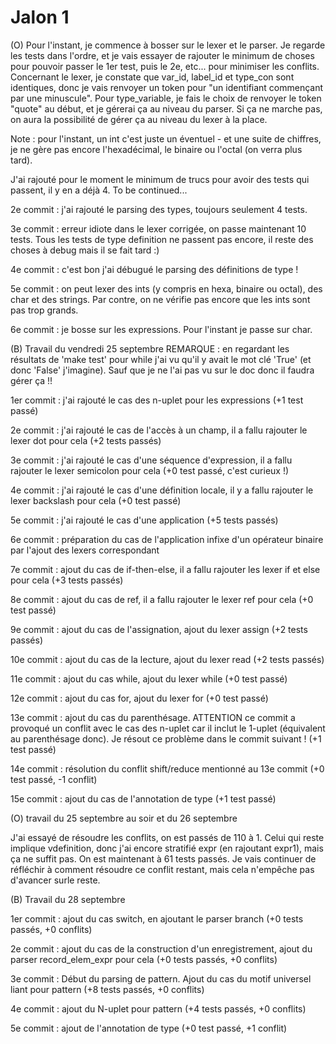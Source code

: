 # Jalon 1

(O) Pour l'instant, je commence à bosser sur le lexer et le parser. Je regarde les tests dans l'ordre, et je vais essayer de rajouter le minimum de choses pour pouvoir passer le 1er test, puis le 2e, etc... pour minimiser les conflits.
Concernant le lexer, je constate que var\_id, label\_id et type\_con sont identiques, donc je vais renvoyer un token pour "un identifiant commençant par une minuscule".
Pour type\_variable, je fais le choix de renvoyer le token "quote" au début, et je gérerai ça au niveau du parser. Si ça ne marche pas, on aura la possibilité de gérer ça au niveau du lexer à la place.

Note : pour l'instant, un int c'est juste un éventuel - et une suite de chiffres, je ne gère pas encore l'hexadécimal, le binaire ou l'octal (on verra plus tard).

J'ai rajouté pour le moment le minimum de trucs pour avoir des tests qui passent, il y en a déjà 4. To be continued...

2e commit : j'ai rajouté le parsing des types, toujours seulement 4 tests.

3e commit : erreur idiote dans le lexer corrigée, on passe maintenant 10 tests.
Tous les tests de type definition ne passent pas encore, il reste des choses à debug mais il se fait tard :)

4e commit : c'est bon j'ai débugué le parsing des définitions de type !

5e commit : on peut lexer des ints (y compris en hexa, binaire ou octal), des char et des strings. Par contre, on ne vérifie pas encore que les ints sont pas trop grands.

6e commit : je bosse sur les expressions. Pour l'instant je passe sur char.

(B) Travail du vendredi 25 septembre
REMARQUE : en regardant les résultats de 'make test' pour while j'ai vu qu'il y avait le mot clé 'True' (et donc 'False' j'imagine). Sauf que je ne l'ai pas vu sur le doc donc il faudra gérer ça !!

1er commit : j'ai rajouté le cas des n-uplet pour les expressions (+1 test passé)

2e commit : j'ai rajouté le cas de l'accès à un champ, il a fallu rajouter le lexer dot pour cela (+2 tests passés)

3e commit : j'ai rajouté le cas d'une séquence d'expression, il a fallu rajouter le lexer semicolon pour cela (+0 test passé, c'est curieux !)

4e commit : j'ai rajouté le cas d'une définition locale, il y a fallu rajouter le lexer backslash pour cela (+0 test passé)

5e commit : j'ai rajouté le cas d'une application (+5 tests passés)

6e commit : préparation du cas de l'application infixe d'un opérateur binaire par l'ajout des lexers correspondant

7e commit : ajout du cas de if-then-else, il a fallu rajouter les lexer if et else pour cela (+3 tests passés)

8e commit : ajout du cas de ref, il a fallu rajouter le lexer ref pour cela (+0 test passé)

9e commit : ajout du cas de l'assignation, ajout du lexer assign (+2 tests passés)

10e commit : ajout du cas de la lecture, ajout du lexer read (+2 tests passés)

11e commit : ajout du cas while, ajout du lexer while (+0 test passé)

12e commit : ajout du cas for, ajout du lexer for (+0 test passé)

13e commit : ajout du cas du parenthésage. ATTENTION ce commit a provoqué un conflit avec le cas des n-uplet car il inclut le 1-uplet (équivalent au parenthésage donc). Je résout ce problème dans le commit suivant ! (+1 test passé)

14e commit : résolution du conflit shift/reduce mentionné au 13e commit (+0 test passé, -1 conflit)

15e commit : ajout du cas de l'annotation de type (+1 test passé)

(O) travail du 25 septembre au soir et du 26 septembre

J'ai essayé de résoudre les conflits, on est passés de 110 à 1. Celui qui reste implique vdefinition, donc j'ai encore stratifié expr (en rajoutant expr1), mais ça ne suffit pas. On est maintenant à 61 tests passés. Je vais continuer de réfléchir à comment résoudre ce conflit restant, mais cela n'empêche pas d'avancer surle reste.

(B) Travail du 28 septembre

1er commit : ajout du cas switch, en ajoutant le parser branch (+0 tests passés, +0 conflits)

2e commit : ajout du cas de la construction d'un enregistrement, ajout du parser record_elem_expr pour cela (+0 tests passés, +0 conflits)

3e commit : Début du parsing de pattern. Ajout du cas du motif universel liant pour pattern (+8 tests passés, +0 conflits)

4e commit : ajout du N-uplet pour pattern (+4 tests passés, +0 conflits)

5e commit : ajout de l'annotation de type (+0 test passé, +1 conflit)
